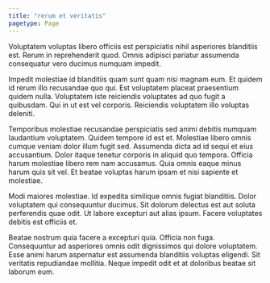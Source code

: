 ```yaml
---
title: "rerum et veritatis"
pagetype: Page
---
```

Voluptatem voluptas libero officiis est perspiciatis nihil asperiores blanditiis est. Rerum in reprehenderit quod. Omnis adipisci pariatur assumenda consequatur vero ducimus numquam impedit.

Impedit molestiae id blanditiis quam sunt quam nisi magnam eum. Et quidem id rerum illo recusandae quo qui. Est voluptatem placeat praesentium quidem nulla. Voluptatem iste reiciendis voluptates ad quo fugit a quibusdam. Qui in ut est vel corporis. Reiciendis voluptatem illo voluptas deleniti.

Temporibus molestiae recusandae perspiciatis sed animi debitis numquam laudantium voluptatem. Quidem tempore id est et. Molestiae libero omnis cumque veniam dolor illum fugit sed.
Assumenda dicta ad id sequi et eius accusantium. Dolor itaque tenetur corporis in aliquid quo tempora. Officia harum molestiae libero rem nam accusamus. Quia omnis eaque minus harum quis sit vel. Et beatae voluptas harum ipsam et nisi sapiente et molestiae.

Modi maiores molestiae. Id expedita similique omnis fugiat blanditiis. Dolor voluptatem qui consequuntur ducimus. Sit dolorum delectus est aut soluta perferendis quae odit. Ut labore excepturi aut alias ipsum. Facere voluptates debitis est officiis et.

Beatae nostrum quia facere a excepturi quia. Officia non fuga. Consequuntur ad asperiores omnis odit dignissimos qui dolore voluptatem. Esse animi harum aspernatur est assumenda blanditiis voluptas eligendi. Sit veritatis repudiandae mollitia. Neque impedit odit et at doloribus beatae sit laborum eum.
